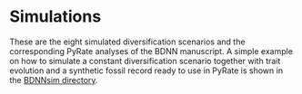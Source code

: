 # Simulations

These are the eight simulated diversification scenarios and the corresponding PyRate analyses of the BDNN manuscript. A simple example on how to simulate a constant diversification scenario together with trait evolution and a synthetic fossil record ready to use in PyRate is shown in the [BDNNsim directory](https://github.com/thauffe/BDNN/tree/main/Simulations/BDNNsim).



